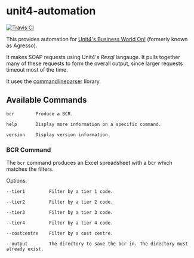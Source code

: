 # unit4-automation

[![Travis CI](https://travis-ci.org/tomcsmith1990/unit4-automation.svg?branch=master)](https://travis-ci.org/tomcsmith1990/unit4-automation)

This provides automation for [Unit4's Business World On!](https://www.unit4.com/uki/applications/erp/business-world) (formerly known as Agresso).

It makes SOAP requests using Unit4's _Resql_ langauge. It pulls together many of these requests to form the overall output, since larger requests timeout most of the time.

It uses the [commandlineparser](https://github.com/commandlineparser/commandline/wiki) library.

## Available Commands

```
bcr        Produce a BCR.

help       Display more information on a specific command.

version    Display version information.
```

### BCR Command

The `bcr` command produces an Excel spreadsheet with a bcr which matches the filters.

Options:
```
--tier1         Filter by a tier 1 code.

--tier2         Filter by a tier 2 code.

--tier3         Filter by a tier 3 code.

--tier4         Filter by a tier 4 code.

--costcentre    Filter by a cost centre.

--output        The directory to save the bcr in. The directory must already exist.
```